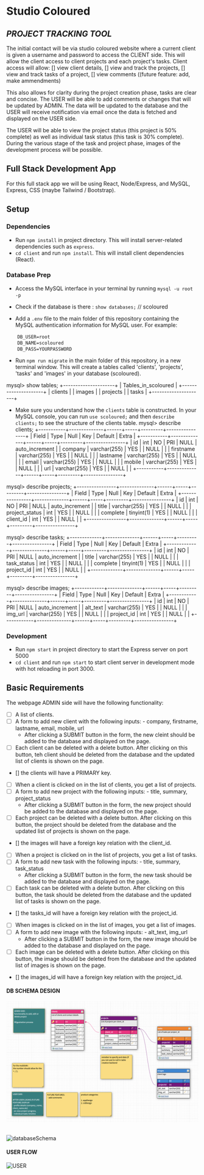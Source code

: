 # Studio Coloured

## _PROJECT TRACKING TOOL_

The initial contact will be via studio coloured website where a current client is given a username and password to access the CLIENT side. This will allow the client access to client projects and each project's tasks.
Client access will allow:
[] view client details,
[] view and track the projects,
[] view and track tasks of a project,
[] view comments ((future feature: add, make ammendments)

This also allows for clarity during the project creation phase, tasks are clear and concise. The USER will be able to add comments or changes that will be updated by ADMIN. The data will be updated to the database and the USER will receive notification via email once the data is fetched and displayed on the USER side.

The USER will be able to view the project status (this project is 50% complete) as well as individual task status (this task is 30% complete). During the various stage of the task and project phase, images of the development process will be possible.

## Full Stack Development App

For this full stack app we will be using React, Node/Express, and MySQL, Express, CSS (maybe Tailwind / Bootstrap).

## Setup

### Dependencies

- Run `npm install` in project directory. This will install server-related dependencies such as `express`.
- `cd client` and run `npm install`. This will install client dependencies (React).

### Database Prep

- Access the MySQL interface in your terminal by running `mysql -u root -p`

- Check if the database is there : `show databases;` // scoloured

<!-- - Create a new database called scoloured: `create database scoloured` -->

- Add a `.env` file to the main folder of this repository containing the MySQL authentication information for MySQL user. For example:

```DB_HOST=localhost
    DB_USER=root
    DB_NAME=scoloured
    DB_PASS=YOURPASSWORD
```

- Run `npm run migrate` in the main folder of this repository, in a new terminal window. This will create a tables called 'clients', 'projects', 'tasks' and 'images' in your database (scoloured).

mysql> show tables;
+---------------------+
| Tables_in_scoloured |
+---------------------+
| clients |
| images |
| projects |
| tasks |
+---------------------+

- Make sure you understand how the `clients` table is constructed. In your MySQL console, you can run `use scoloured;` and then `describe clients;` to see the structure of the clients table.
  mysql> describe clients;
  +-----------+--------------+------+-----+---------+----------------+
  | Field | Type | Null | Key | Default | Extra |
  +-----------+--------------+------+-----+---------+----------------+
  | id | int | NO | PRI | NULL | auto_increment |
  | company | varchar(255) | YES | | NULL | |
  | firstname | varchar(255) | YES | | NULL | |
  | lastname | varchar(255) | YES | | NULL | |
  | email | varchar(255) | YES | | NULL | |
  | mobile | varchar(255) | YES | | NULL | |
  | url | varchar(255) | YES | | NULL | |
  +-----------+--------------+------+-----+---------+----------------+

mysql> describe projects;
+----------------+--------------+------+-----+---------+----------------+
| Field | Type | Null | Key | Default | Extra |
+----------------+--------------+------+-----+---------+----------------+
| id | int | NO | PRI | NULL | auto_increment |
| title | varchar(255) | YES | | NULL | |
| project_status | int | YES | | NULL | |
| complete | tinyint(1) | YES | | NULL | |
| client_id | int | YES | | NULL | |
+----------------+--------------+------+-----+---------+----------------+

mysql> describe tasks;
+-------------+--------------+------+-----+---------+----------------+
| Field | Type | Null | Key | Default | Extra |
+-------------+--------------+------+-----+---------+----------------+
| id | int | NO | PRI | NULL | auto_increment |
| title | varchar(255) | YES | | NULL | |
| task_status | int | YES | | NULL | |
| complete | tinyint(1) | YES | | NULL | |
| project_id | int | YES | | NULL | |
+-------------+--------------+------+-----+---------+----------------+

mysql> describe images;
+------------+--------------+------+-----+---------+----------------+
| Field | Type | Null | Key | Default | Extra |
+------------+--------------+------+-----+---------+----------------+
| id | int | NO | PRI | NULL | auto_increment |
| alt_text | varchar(255) | YES | | NULL | |
| img_url | varchar(255) | YES | | NULL | |
| project_id | int | YES | | NULL | |
+------------+--------------+------+-----+---------+----------------+

### Development

- Run `npm start` in project directory to start the Express server on port 5000
- `cd client` and run `npm start` to start client server in development mode with hot reloading in port 3000.

## Basic Requirements

The webpage ADMIN side will have the following functionality:

- [ ] A list of clients.
- [ ] A form to add new client with the following inputs: - company, firstname, lastname, email, mobile, url
  - After clicking a SUBMIT button in the form, the new cleint should be added to the database and displayed on the page.
- [ ] Each client can be deleted with a delete button. After clicking on this button, teh client should be deleted from the database and the updated list of clients is shown on the page.
- [] the clients will have a PRIMARY key.

- [ ] When a client is clicked on in the list of clients, you get a list of projects.
- [ ] A form to add new project with the following inputs: - title, summary, project_status
  - After clicking a SUBMIT button in the form, the new project should be added to the database and displayed on the page.
- [ ] Each project can be deleted with a delete button. After clicking on this button, the project should be deleted from the database and the updated list of projects is shown on the page.
- [] the images will have a foreign key relation with the client_id.

- [ ] When a project is clicked on in the list of projects, you get a list of tasks.
- [ ] A form to add new task with the following inputs: - title, summary, task_status
  - After clicking a SUBMIT button in the form, the new task should be added to the database and displayed on the page.
- [ ] Each task can be deleted with a delete button. After clicking on this button, the task should be deleted from the database and the updated list of tasks is shown on the page.
- [] the tasks_id will have a foreign key relation with the project_id.

- [ ] When images is clicked on in the list of images, you get a list of images.
- [ ] A form to add new image with the following inputs: - alt_text, img_url
  - After clicking a SUBMIT button in the form, the new image should be added to the database and displayed on the page.
- [ ] Each image can be deleted with a delete button. After clicking on this button, the image should be deleted from the database and the updated list of images is shown on the page.
- [] the images_id will have a foreign key relation with the project_id.

#### DB SCHEMA DESIGN

![schema](/img/db.png)
&nbsp;
&nbsp;

![databaseSchema](https://app.dbdesigner.net/designer/schema/330828)
&nbsp;
&nbsp;

#### USER FLOW

![USER](/)
&nbsp;
&nbsp;
